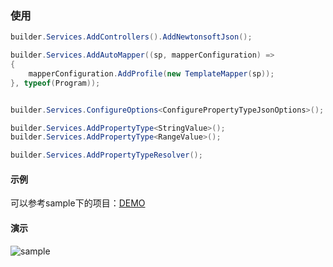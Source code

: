 ### 使用

``` C#
builder.Services.AddControllers().AddNewtonsoftJson();

builder.Services.AddAutoMapper((sp, mapperConfiguration) =>
{
    mapperConfiguration.AddProfile(new TemplateMapper(sp));
}, typeof(Program));


builder.Services.ConfigureOptions<ConfigurePropertyTypeJsonOptions>();

builder.Services.AddPropertyType<StringValue>();
builder.Services.AddPropertyType<RangeValue>();

builder.Services.AddPropertyTypeResolver();
```



#### 示例

可以参考sample下的项目：[DEMO](sample/DtoPropertyTypeResolver.Host)

#### 演示

![sample](docs/sample.gif)
